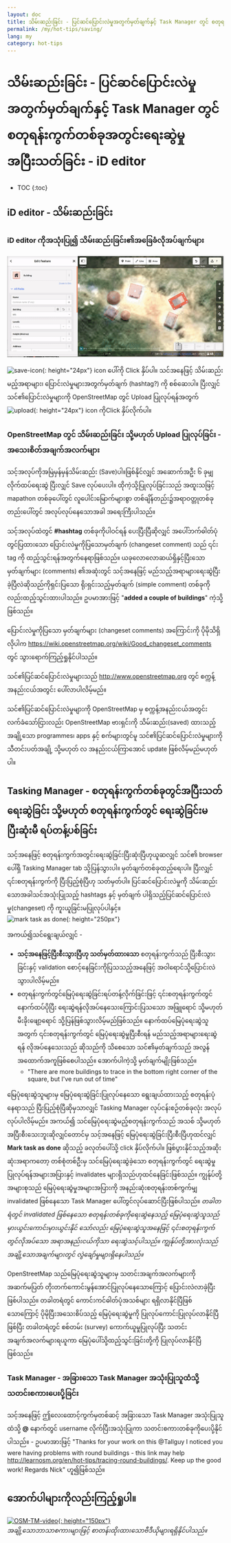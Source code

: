 ```yaml
---
layout: doc
title: သိမ်းဆည်းခြင်း - ပြင်ဆင်ပြောင်းလဲမှုအတွက်မှတ်ချက်နှင့် Task Manager တွင် စတုရန်းကွက်တစ်ခုအတွင်းရေးဆွဲမှုအပြီးသတ်ခြင်း - iD editor
permalink: /my/hot-tips/saving/
lang: my
category: hot-tips
---
```


သိမ်းဆည်းခြင်း - ပြင်ဆင်ပြောင်းလဲမှုအတွက်မှတ်ချက်နှင့် Task Manager တွင် စတုရန်းကွက်တစ်ခုအတွင်းရေးဆွဲမှုအပြီးသတ်ခြင်း - iD editor
============

- TOC
{:toc}

iD editor - သိမ်းဆည်းခြင်း
------------------

### iD editor ကိုအသုံးပြု၍ သိမ်းဆည်းခြင်း၏အခြေခံလိုအပ်ချက်များ ###

![saving][]


![save-icon]{: height="24px"} icon ပေါ်ကို Click နှိပ်ပါ။ သင်အနေဖြင့် သိမ်းဆည်းမည့်အရာများ၊ ပြောင်းလဲမှုများအတွက်မှတ်ချက်  (hashtag?) ကို စစ်ဆေးပါ။ ပြီးလျှင် သင်၏ပြောင်းလဲမှုများကို OpenStreetMap တွင် Upload ပြုလုပ်ရန်အတွက် ![upload]{: height="24px"} icon ကိုClick နှိပ်လိုက်ပါ။  

### OpenStreetMap တွင် သိမ်းဆည်းခြင်း သို့မဟုတ် Upload ပြုလုပ်ခြင်း - အသေးစိတ်အချက်အလက်များ ###

သင့်အလုပ်ကိုအမြဲမှန်မှန်သိမ်းဆည်း (Save)ပါ။ဖြစ်နိုင်လျှင် အဆောက်အဦး ၆ ခုမျှ လိုက်ထပ်ရေးဆွဲ ပြီးလျှင် Save လုပ်ပေးပါ။ ထိုကဲ့သို့ပြုလုပ်ခြင်းသည် အထူးသဖြင့် mapathon တစ်ခုပေါ်တွင် လူပေါင်းမြောက်များစွာ တစ်ချိန်တည်း၌အရာဝတ္တုတစ်ခုတည်းပေါ်တွင် အလုပ်လုပ်နေသောအခါ အရေးကြီးပါသည်။  

သင့်အလုပ်ထဲတွင် **#hashtag** တစ်ခုကိုပါဝင်ရန် ပေးပြီးပြီဆိုလျှင် အပေါ်ဘက်ဓါတ်ပုံတွင်ပြထားသော ပြောင်းလဲမှုကိုပြသောမှတ်ချက် (changeset comment) သည် ၎င်း tag ကို ထည့်သွင်းရန်အတွက်နေရာဖြစ်သည်။ ယခုလောလောဆယ်ရှိနှင့်ပြီးသော မှတ်ချက်များ (comments) ၏အဆုံးတွင် သင့်အနေဖြင့် မည်သည့်အရာများရေးဆွဲပြီးခဲ့ပြီလဲဆိုသည်ကိုရှင်းပြသော ရိုးရှင်းသည့်မှတ်ချက်  (simple comment) တစ်ခုကိုလည်းထည့်သွင်းထားပါသည်။ ဥပမာအားဖြင့် "**added a couple of buildings**" ကဲ့သို့ဖြစ်သည်။  

ပြောင်းလဲမှုကိုပြသော မှတ်ချက်များ (changeset comments) အကြောင်းကို  ပိုမိုသိရှိလိုပါက <https://wiki.openstreetmap.org/wiki/Good_changeset_comments> တွင် သွားရောက်ကြည့်ရှုနိုင်ပါသည်။  

သင်၏ပြင်ဆင်ပြောင်းလဲမှုများသည် <http://www.openstreetmap.org> တွင် စက္ကန့်အနည်းငယ်အတွင်း ပေါ်လာပါလိမ့်မည်။  

သင်၏ပြင်ဆင်ပြောင်းလဲမှုများကို OpenStreetMap မှ စက္ကန့်အနည်းငယ်အတွင်း လက်ခံသော်ငြားလည်း OpenStreetMap ဗားရှင်းကို သိမ်းဆည်း(saved) ထားသည့် အချို့သော programmes၊ apps နှင့် စက်များတွင်မူ သင်၏ပြင်ဆင်ပြောင်းလဲမှုများကို သီတင်းပတ်အချို့ သို့မဟုတ် လ အနည်းငယ်ကြာအောင် update ဖြစ်လိမ့်မည်မဟုတ်ပါ။  

Tasking Manager - စတုရန်းကွက်တစ်ခုတွင်အပြီးသတ်ရေးဆွဲခြင်း သို့မဟုတ် စတုရန်းကွက်တွင် ရေးဆွဲခြင်းမပြီးဆုံးမီ ရပ်တန့်ပစ်ခြင်း  
-------------------------------------------------------------------

သင့်အနေဖြင့် စတုရန်းကွက်အတွင်းရေးဆွဲခြင်းပြီးဆုံးပြီဟုယူဆလျှင် သင်၏ browser ပေါ်ရှိ Tasking Manager tab သို့ပြန်သွားပါ။ မှတ်ချက်တစ်ခုထည့်ရေးပါ။ ပြီးလျှင် ၎င်းစတုရန်းကွက်ကို ပြီးပြည့်စုံပြီဟု သတ်မှတ်ပါ။ ပြင်ဆင်ပြောင်းလဲမှုကို သိမ်းဆည်းသောအခါသင်အသုံးပြုသည့် hashtags နှင့် မှတ်ချက် ပါရှိသည့်ပြင်ဆင်ပြောင်းလဲမှု(changeset) ကို ကူးယူခြင်းမပြုလုပ်ပါနှင့်။  
![mark task as done]{: height="250px"}  

အကယ်၍သင်ရွေးချယ်လျှင် -

- **သင့်အနေဖြင့်ပြီးစီးသွားပြီဟု သတ်မှတ်ထားသော** စတုရန်းကွက်သည် ပြီးစီးသွားခြင်းနှင့် validation စောင့်နေခြင်းကိုပြသသည့်အနေဖြင့် အဝါရောင်သို့ပြောင်းလဲသွားပါလိမ့်မည်။  
- စတုရန်းကွက်တွင်မြေပုံရေးဆွဲခြင်းရပ်တန့်လိုက်ခြင်းဖြင့် ၎င်းစတုရန်းကွက်တွင် နောက်ထပ်ပိုပြီး ရေးဆွဲရန်လိုအပ်နေသေးကြောင်းပြသသော အဖြူရောင် သို့မဟုတ် မီးခိုးဖျော့ရောင် သို့ပြန်ဖြစ်သွားလိမ့်မည်ဖြစ်သည်။ နောက်ထပ်မြေပုံရေးဆွဲသူအတွက် ၎င်းစတုရန်းကွက်တွင် မြေပုံရေးဆွဲမှုပြီးစီးရန် မည်သည့်အရာများရေးဆွဲရန် လိုအပ်နေသေးသည် ဆိုသည်ကို သိစေသော သင်၏မှတ်ချက်သည် အလွန်အထောက်အကူဖြစ်စေပါသည်။ အောက်ပါကဲ့သို့ မှတ်ချက်မျိုးဖြစ်သည်။  
    - "There are more buildings to trace in the bottom right corner of the square, but I've run out of time"  

မြေပုံရေးဆွဲသူများမှ မြေပုံရေးဆွဲခြင်းပြုလုပ်နေသော ရွေးချယ်ထားသည့် စတုရန်းပုံနေရာသည် ပြီးပြည့်စုံပြီဆိုမှသာလျှင် Tasking Manager လုပ်ငန်းစဉ်တစ်ခုလုံး အလုပ်လုပ်ပါလိမ့်မည်။ အကယ်၍ သင်မြေပုံရေးဆွဲမည့်စတုရန်းကွက်သည် အသစ် သို့မဟုတ် အပြီးစီးသေးဘူးဆိုလျှင်တောင်မှ သင့်အနေဖြင့် မြေပုံရေးဆွဲခြင်းပြီးစီးပြီဟုထင်လျှင် **Mark task as done** ဆိုသည့် ခလုတ်ပေါ်သို့ click နှိပ်လိုက်ပါ။ ဖြစ်ပွားနိုင်သည့်အဆိုးဆုံးအရာကတော့ တစ်စုံတစ်ဦးမှ သင်မြေပုံရေးဆွဲခဲ့သော စတုရန်းကွက်တွင် ရေးဆွဲမှုပြုလုပ်ရန်အများအပြားနှင့် invalidates များရှိသည်ဟုထင်နေခြင်းဖြစ်သည်။ ကျွန်ုပ်တို့အများစုသည် မြေပုံရေးဆွဲမှုအများအပြားကို အနည်းဆုံးစတုရန်းတစ်ကွက်မျှ invalidated ဖြစ်နေသော Task Manager ပေါ်တွင်လုပ်ဆောင်ပြီးဖြစ်ပါသည်။ *တခါတရံတွင် invalidated ဖြစ်နေသော စတုရန်းတစ်ခုကိုရေးဆွဲနေသည့် မြေပုံရေးဆွဲသူသည် မှားယွင်းကောင်းမှားယွင်းနိုင် သော်လည်း မြေပုံရေးဆွဲသူအနေဖြင့် ၎င်းစတုရန်းကွက်တွင်လိုအပ်သော အရာအနည်းငယ်ကိုသာ ရေးဆွဲသင့်ပါသည်။ ကျွန်ုပ်တို့အားလုံးသည် အချို့သောအချက်များတွင် လွဲချော်မှုများရှိနေပါသည်။*  

OpenStreetMap သည်မြေပုံရေးဆွဲသူများမှ သတင်းအချက်အလက်များကို အဆက်မပြတ် တိုးတက်ကောင်းမွန်အောင်ပြုလုပ်နေသောကြောင့် ပြောင်းလဲလာခဲ့ပြီးဖြစ်ပါသည်။ တခါတရံတွင် ကောင်းကင်ဓါတ်ပုံအသစ်များ ရရှိလာနိုင်ပြီဖြစ်သောကြောင့် ပိုမိုပြီးအသေးစိပ်သည့် မြေပုံရေးဆွဲမှုကို ပြုလုပ်ကောင်းပြုလုပ်လာနိုင်ပြီဖြစ်ပြီး တခါတရံတွင် စစ်တမ်း (survey) ကောက်ယူမှုပြုလုပ်ပြီး သတင်းအချက်အလက်များရယူကာ မြေပုံပေါ်သို့ထည့်သွင်းခြင်းတို့ကို ပြုလုပ်လာနိုင်ပြီဖြစ်သည်။   

### Task Manager - အခြားသော Task Manager အသုံးပြုသူထံသို့ သတင်းစကားပေးပို့ခြင်း ###
သင့်အနေဖြင့် ဤလေးထောင့်ကွက်မှတစ်ဆင့် အခြားသော Task Manager အသုံးပြုသူထံသို့  **@**  နောက်တွင် username လိုက်ပြီးအသုံးပြုကာ သတင်းစကားတစ်ခုကိုပေးပို့နိုင်ပါသည်။ - ဥပမာအားဖြင့်  "Thanks for your work on this @Tallguy I noticed you were having problems with round buildings - this link may help http://learnosm.org/en/hot-tips/tracing-round-buildings/. Keep up the good work! Regards Nick" ဟူ၍ဖြစ်သည်။  

အောက်ပါများကိုလည်းကြည့်ရှုပါ။  
---------

[![OSM-TM-video]{: height="150px"}](https://www.youtube.com/watch?v=_feTGQXLf_M&list=PLb9506_-6FMHZ3nwn9heri3xjQKrSq1hN&index=9 "Humanitarian OpenStreetMap Team - Tasking Manager Tutorial Videos")  
*အချို့သောဘာသာစကားများဖြင့် စာတန်းထိုးထားသောဗီဒီယိုများရရှိနိုင်ပါသည်။*  



[saving]:/images/hot-tips/saving.gif
[keymon]:/images/hot-tips/keymon.png
[mark task as done]:/images/hot-tips/mark-task-as-done.png
[save-icon]: /images/beginner/save-icon.png "Save icon"
[upload]: /images/beginner/upload.png "Upload"
[arrow-up]: /images/arrow-up.png
[OSM-TM-video]: /images/hot-tips/OSM-TM-video.png "Humanitarian OpenStreetMap Team - Tasking Manager Tutorial Videos"